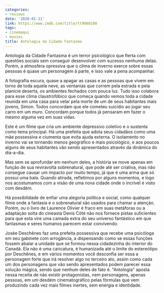 ```yaml
---
categories:
- reviews
date: '2020-01-11'
link: https://www.imdb.com/title/tt9068100
tags:
- cinemaqui
- movies
title: Antologia da Cidade Fantasma
---
```


Antologia da Cidade Fantasma é um terror psicológico que flerta com questões sociais sem conseguir desenvolver com sucesso nenhuma delas. Porém, a atmosfera opressiva que o clima de inverno exerce sobre essas pessoas é quase um personagem à parte, e isso vale a pena acompanhar.

A fotografia escura, quase a apagar as casas e as pessoas que vivem em torno de toda aquela neve, as ventanias que correm pela estrada e pela planície deserta, os ambientes fechados com pouca luz. Tudo isso colabora para esse clima claustrofóbico que começa quando vemos toda a cidade reunida em uma casa para velar pela morte de um de seus habitantes mais jovens, Simon. Todos concordam que ele cometeu suicídio ao jogar seu carro em um muro. Concordam porque todos já pensaram em fazer o mesmo alguma vez em suas vidas.

Este é um filme que cria um ambiente depressivo coletivo e o sustenta como tema principal. Há uma prefeita que adota seus cidadãos como uma mãe possessiva e ciumenta que evita ajuda externa. O isolamento no inverno vai se tornando menos geográfico e mais psicológico, e aos poucos alguns de seus habitantes vão sendo apresentados através da dinâmica do dia-a-dia.

Mas sem se aprofundar em nenhum deles, a história se move apenas em função de sua reviravolta sobrenatural, que pode até ser criativa, mas não consegue causar um impacto por muito tempo, já que é uma arma que só possui uma bala. Quando atirada, refletimos por alguns momentos, e logo nos acostumamos com a visão de uma nova cidade onde o incrível é visto com desdém.

Há possibilidade de enfiar uma alegoria política e social, como qualquer filme onde a fantasia e o sobrenatural são usados para chamar a atenção. Porém, ou o livro de Laurence Olivier é fraco em suas metáforas ou a adaptação solta do cineasta Denis Côté não nos fornece pistas suficientes para que esta vire uma camada extra do seu universo fantástico em que fantasmas e seres humanos parecem estar convivendo.

Josée Deschênes faz uma prefeita possessiva que recebe uma psicóloga em seu gabinete com arrogância, a dispensando como se essas funções fossem abalar a unidade que se formou nessa cidadezinha do interior do Canadá. Ela não é uma caricatura, é humanizada até o limite do estereótipo por Deschênes, e em vários momentos você desconfia ser essa a personagem forte que irá resolver algo no terceiro ato, assim como cada um dos personagens que vão sendo apresentados podem parecer essa solução mágica, sendo que nenhum deles de fato é. "Antologia" aposta nessa receita de não existir protagonistas, nem personagens, apenas pessoas, em um desdém cinematográfico pelas fórmulas que vem produzindo cada vez mais filmes inertes, sem energia e identidade.
